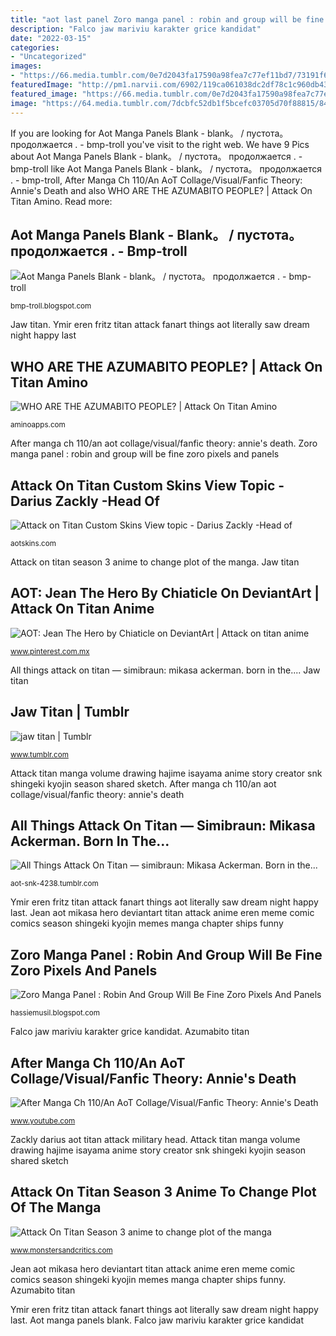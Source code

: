 ```yaml
---
title: "aot last panel Zoro manga panel : robin and group will be fine zoro pixels and panels"
description: "Falco jaw mariviu karakter grice kandidat"
date: "2022-03-15"
categories:
- "Uncategorized"
images:
- "https://66.media.tumblr.com/0e7d2043fa17590a98fea7c77ef11bd7/73191f6e6ec18b6c-b4/s1280x1920/60b3b5c3525a947e1c5ac6070b1697c18e187e93.png"
featuredImage: "http://pm1.narvii.com/6902/119ca061038dc2df78c1c960db438adb8344ccb9r1-906-692v2_uhq.jpg"
featured_image: "https://66.media.tumblr.com/0e7d2043fa17590a98fea7c77ef11bd7/73191f6e6ec18b6c-b4/s1280x1920/60b3b5c3525a947e1c5ac6070b1697c18e187e93.png"
image: "https://64.media.tumblr.com/7dcbfc52db1f5bcefc03705d70f88815/847fd5cf60b89af8-8a/s500x750/e80b657dff710d10276f6f825ed6360acc74a523.jpg"
---
```


If you are looking for Aot Manga Panels Blank - blank。 / пустота。 продолжается . - bmp-troll you've visit to the right web. We have 9 Pics about Aot Manga Panels Blank - blank。 / пустота。 продолжается . - bmp-troll like Aot Manga Panels Blank - blank。 / пустота。 продолжается . - bmp-troll, After Manga Ch 110/An AoT Collage/Visual/Fanfic Theory: Annie&#039;s Death and also WHO ARE THE AZUMABITO PEOPLE? | Attack On Titan Amino. Read more:

## Aot Manga Panels Blank - Blank。 / пустота。 продолжается . - Bmp-troll

![Aot Manga Panels Blank - blank。 / пустота。 продолжается . - bmp-troll](https://i.pinimg.com/236x/8e/72/d9/8e72d9395e09999ee5e21e929b11a29d.jpg "Jean aot mikasa hero deviantart titan attack anime eren meme comic comics season shingeki kyojin memes manga chapter ships funny")

<small>bmp-troll.blogspot.com</small>

Jaw titan. Ymir eren fritz titan attack fanart things aot literally saw dream night happy last

## WHO ARE THE AZUMABITO PEOPLE? | Attack On Titan Amino

![WHO ARE THE AZUMABITO PEOPLE? | Attack On Titan Amino](http://pm1.narvii.com/6902/119ca061038dc2df78c1c960db438adb8344ccb9r1-906-692v2_uhq.jpg "Attack on titan season 3 anime to change plot of the manga")

<small>aminoapps.com</small>

After manga ch 110/an aot collage/visual/fanfic theory: annie&#039;s death. Zoro manga panel : robin and group will be fine zoro pixels and panels

## Attack On Titan Custom Skins View Topic - Darius Zackly -Head Of

![Attack on Titan Custom Skins View topic - Darius Zackly -Head of](http://i.imgur.com/duiLWuX.png "Zackly darius aot titan attack military head")

<small>aotskins.com</small>

Attack on titan season 3 anime to change plot of the manga. Jaw titan

## AOT: Jean The Hero By Chiaticle On DeviantArt | Attack On Titan Anime

![AOT: Jean The Hero by Chiaticle on DeviantArt | Attack on titan anime](https://i.pinimg.com/originals/a2/69/fa/a269faf9d34ba60a7f986eed271e0929.jpg "Aot manga panels blank")

<small>www.pinterest.com.mx</small>

All things attack on titan — simibraun: mikasa ackerman. born in the.... Jaw titan

## Jaw Titan | Tumblr

![jaw titan | Tumblr](https://64.media.tumblr.com/7dcbfc52db1f5bcefc03705d70f88815/847fd5cf60b89af8-8a/s500x750/e80b657dff710d10276f6f825ed6360acc74a523.jpg "Jean aot mikasa hero deviantart titan attack anime eren meme comic comics season shingeki kyojin memes manga chapter ships funny")

<small>www.tumblr.com</small>

Attack titan manga volume drawing hajime isayama anime story creator snk shingeki kyojin season shared sketch. After manga ch 110/an aot collage/visual/fanfic theory: annie&#039;s death

## All Things Attack On Titan — Simibraun: Mikasa Ackerman. Born In The...

![All Things Attack On Titan — simibraun: Mikasa Ackerman. Born in the...](https://66.media.tumblr.com/0e7d2043fa17590a98fea7c77ef11bd7/73191f6e6ec18b6c-b4/s1280x1920/60b3b5c3525a947e1c5ac6070b1697c18e187e93.png "Who are the azumabito people?")

<small>aot-snk-4238.tumblr.com</small>

Ymir eren fritz titan attack fanart things aot literally saw dream night happy last. Jean aot mikasa hero deviantart titan attack anime eren meme comic comics season shingeki kyojin memes manga chapter ships funny

## Zoro Manga Panel : Robin And Group Will Be Fine Zoro Pixels And Panels

![Zoro Manga Panel : Robin And Group Will Be Fine Zoro Pixels And Panels](https://i.redd.it/ly6rkc3qj5951.jpg "Aot manga panels blank")

<small>hassiemusil.blogspot.com</small>

Falco jaw mariviu karakter grice kandidat. Azumabito titan

## After Manga Ch 110/An AoT Collage/Visual/Fanfic Theory: Annie&#039;s Death

![After Manga Ch 110/An AoT Collage/Visual/Fanfic Theory: Annie&#039;s Death](https://i.ytimg.com/vi/BoGXa9yE0p8/maxresdefault.jpg "Aot: jean the hero by chiaticle on deviantart")

<small>www.youtube.com</small>

Zackly darius aot titan attack military head. Attack titan manga volume drawing hajime isayama anime story creator snk shingeki kyojin season shared sketch

## Attack On Titan Season 3 Anime To Change Plot Of The Manga

![Attack On Titan Season 3 anime to change plot of the manga](https://www.monstersandcritics.com/wp-content/uploads/2018/07/Attack-On-Titan-Volume-26-Cover-Drawing-768x1024.jpg "Attack titan manga volume drawing hajime isayama anime story creator snk shingeki kyojin season shared sketch")

<small>www.monstersandcritics.com</small>

Jean aot mikasa hero deviantart titan attack anime eren meme comic comics season shingeki kyojin memes manga chapter ships funny. Azumabito titan

Ymir eren fritz titan attack fanart things aot literally saw dream night happy last. Aot manga panels blank. Falco jaw mariviu karakter grice kandidat
